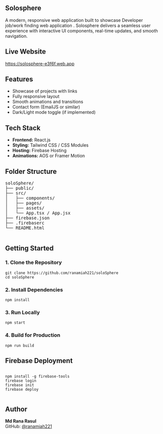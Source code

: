 <h2>Solosphere</h2>

<p>A modern, responsive web application built to showcase Developer job/work finding web application . Solosphere delivers a seamless user experience with interactive UI components, real-time updates, and smooth navigation.</p>


<h2> Live Website</h2>
  <p> <a href="https://solosphere-e3f6f.web.app" target="_blank">https://solosphere-e3f6f.web.app</a></p>

  <h2> Features</h2>
  <ul>
    <li> Showcase of projects with links</li>
    <li> Fully responsive layout</li>
    <li> Smooth animations and transitions</li>
    <li> Contact form (EmailJS or similar)</li>
    <li> Dark/Light mode toggle (if implemented)</li>
  </ul>

  <h2> Tech Stack</h2>
  <ul>
    <li><strong>Frontend:</strong> React.js</li>
    <li><strong>Styling:</strong> Tailwind CSS / CSS Modules</li>
    <li><strong>Hosting:</strong> Firebase Hosting</li>
    <li><strong>Animations:</strong> AOS or Framer Motion</li>
  </ul>

  <h2> Folder Structure</h2>
  <pre>
soloSphere/
├── public/
├── src/
│   ├── components/
│   ├── pages/
│   ├── assets/
│   └── App.tsx / App.jsx
├── firebase.json
├── .firebaserc
└── README.html
  </pre>

  <h2> Getting Started</h2>

  <h3>1. Clone the Repository</h3>
  <pre><code>git clone https://github.com/ranamiah221/soloSphere
cd soloSphere</code></pre>

  <h3>2. Install Dependencies</h3>
  <pre><code>npm install</code></pre>

  <h3>3. Run Locally</h3>
  <pre><code>npm start</code></pre>

  <h3>4. Build for Production</h3>
  <pre><code>npm run build</code></pre>

  <h2> Firebase Deployment</h2>
  <pre><code>
npm install -g firebase-tools
firebase login
firebase init
firebase deploy
  </code></pre>

  <h2> Author</h2>
  <p><strong>Md Rana Rasul</strong><br>
  GitHub: <a href="https://github.com/ranamiah221" target="_blank">@ranamiah221</a></p>

 




